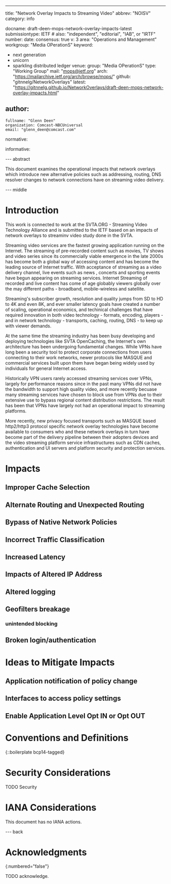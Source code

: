 ---
title: "Network Overlay Impacts to Streaming Video"
abbrev: "NOISV"
category: info

docname: draft-deen-mops-network-overlay-impacts-latest
submissiontype: IETF  # also: "independent", "editorial", "IAB", or "IRTF"
number:
date:
consensus: true
v: 3
area: "Operations and Management"
workgroup: "Media OPerationS"
keyword:
 - next generation
 - unicorn
 - sparkling distributed ledger
venue:
  group: "Media OPerationS"
  type: "Working Group"
  mail: "mops@ietf.org"
  arch: "https://mailarchive.ietf.org/arch/browse/mops/"
  github: "gitnnelg/NetworkOverlays"
  latest: "https://gitnnelg.github.io/NetworkOverlays/draft-deen-mops-network-overlay-impacts.html"

author:
 -
    fullname: "Glenn Deen"
    organization: Comcast-NBCUniversal
    email: "glenn_deen@comcast.com"

normative:

informative:


--- abstract

This document examines the operational impacts that network overlays which introduce new alternative policies such as addressing, routing, DNS resolver changes to network connections have on streaming video delivery.

--- middle

# Introduction

This work is connected to work at the SVTA.ORG - Streaming Video Technology Alliance and is submitted to the IETF based on an impacts of network overlays to streaminv video study done in the SVTA.

Streaming video services are the fastest growing application running on the Internet.   The streaming of pre-recorded content such as movies, TV shows and video series since its commercially viable emergence in the late 2000s has become both a global way of accessing content and has become the leading source of Internet traffic.    With acceptance of streaming as a video delivery channel, live events such as news , concerts and sporting events have begun appearing on streaming services.  Internet Streaming of recorded and live content has come of age globably viewers globally over the may different paths - broadband, mobile-wireless and satellite.

Streaming's subscriber growth, resolution and quality jumps from SD to HD to 4K and even 8K, and ever smaller latency goals have created a number of scaling, operational economics, and techinical challenges that have required innovation in both video technology - formats, encoding, players - and in network technology - transports, caching, routing, DNS - to keep up with viewer demands.

At the same time the streaming industry has been busy developing and deploying technologies like SVTA OpenCaching, the Internet's own architecture has been undergoing fundamental changes.  While VPNs have long been a security tool to protect corporate connections from users connecting to their work networks, newer protocols like MASQUE and commercial services built upon them have began being widely used by individuals for general Internet access. 

Historically VPN users rarely accessed streaming services over VPNs, largely for performance reasons since in the past many VPNs did not have the bandwidth to support high quality video, and more recently becuase many streaming services have chosen to block use from VPNs due to their extensive use to bypass regional content distribution restrictions.    The result has been that VPNs have largely not had an operational impact to streaming platforms.

More recently, new privacy focused transports such as MASQUE based http2/http3 protocol specific network overlay technologies have become available to consumers who and these network overlays in turn have become part of the delivery pipeline between their adopters devices and the video streaming platform service infrastructures such as CDN caches, authentication and UI servers and platform security and protection services.
 
# Impacts

## Improper Cache Selection

## Alternate Routing and Unexpected Routing

## Bypass of Native Network Policies

## Incorrect Traffic Classification 

## Increased Latency

## Impacts of Altered IP Address 

## Altered logging 

## Geofilters breakage

### unintended blocking

## Broken login/authentication 

# Ideas to Mitigate Impacts

## Application notification of policy change

## Interfaces to access policy settings

## Enable Application Level Opt IN or Opt OUT


# Conventions and Definitions

{::boilerplate bcp14-tagged}


# Security Considerations

TODO Security


# IANA Considerations

This document has no IANA actions.


--- back

# Acknowledgments
{:numbered="false"}

TODO acknowledge.
